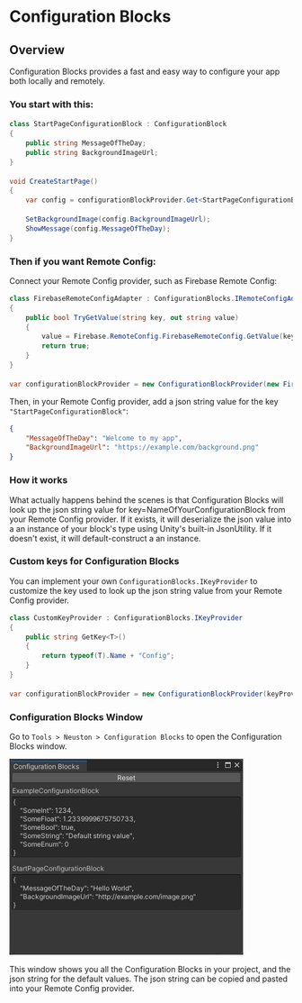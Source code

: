 # Configuration Blocks

## Overview

Configuration Blocks provides a fast and easy way to configure your app both locally and remotely.

### You start with this:

```csharp
class StartPageConfigurationBlock : ConfigurationBlock
{
    public string MessageOfTheDay;
    public string BackgroundImageUrl;
}

void CreateStartPage()
{
    var config = configurationBlockProvider.Get<StartPageConfigurationBlock>();

    SetBackgroundImage(config.BackgroundImageUrl);
    ShowMessage(config.MessageOfTheDay);
}
```

### Then if you want Remote Config:

Connect your Remote Config provider, such as Firebase Remote Config:

```csharp
class FirebaseRemoteConfigAdapter : ConfigurationBlocks.IRemoteConfigAdapter
{
    public bool TryGetValue(string key, out string value)
    {
        value = Firebase.RemoteConfig.FirebaseRemoteConfig.GetValue(key).StringValue;
        return true;
    }
}

var configurationBlockProvider = new ConfigurationBlockProvider(new FirebaseRemoteConfigAdapter());
```

Then, in your Remote Config provider, add a json string value for the key `"StartPageConfigurationBlock"`:

```json
{
    "MessageOfTheDay": "Welcome to my app",
    "BackgroundImageUrl": "https://example.com/background.png"
}
```

### How it works

What actually happens behind the scenes is that Configuration Blocks will look up the json string value for key=NameOfYourConfigurationBlock from your Remote Config provider. If it exists, it will deserialize the json value into a an instance of your block's type using Unity's built-in JsonUtility. If it doesn't exist, it will default-construct a an instance.

### Custom keys for Configuration Blocks

You can implement your own `ConfigurationBlocks.IKeyProvider` to customize the key used to look up the json string value from your Remote Config provider.

```csharp
class CustomKeyProvider : ConfigurationBlocks.IKeyProvider
{
    public string GetKey<T>()
    {
        return typeof(T).Name + "Config";
    }
}

var configurationBlockProvider = new ConfigurationBlockProvider(keyProvider: new CustomKeyProvider());
```

### Configuration Blocks Window

Go to `Tools > Neuston > Configuration Blocks` to open the Configuration Blocks window.

![EditorWindowExample.png](.docimages/EditorWindowExample.png)

This window shows you all the Configuration Blocks in your project, and the json string for the default values. The json string can be copied and pasted into your Remote Config provider.